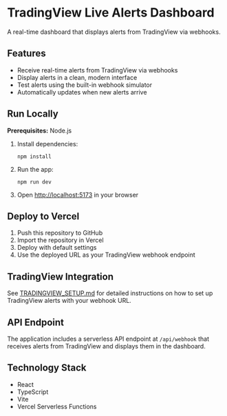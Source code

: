 # TradingView Live Alerts Dashboard

A real-time dashboard that displays alerts from TradingView via webhooks.

## Features

- Receive real-time alerts from TradingView via webhooks
- Display alerts in a clean, modern interface
- Test alerts using the built-in webhook simulator
- Automatically updates when new alerts arrive

## Run Locally

**Prerequisites:** Node.js

1. Install dependencies:
   ```
   npm install
   ```

2. Run the app:
   ```
   npm run dev
   ```

3. Open [http://localhost:5173](http://localhost:5173) in your browser

## Deploy to Vercel

1. Push this repository to GitHub
2. Import the repository in Vercel
3. Deploy with default settings
4. Use the deployed URL as your TradingView webhook endpoint

## TradingView Integration

See [TRADINGVIEW_SETUP.md](TRADINGVIEW_SETUP.md) for detailed instructions on how to set up TradingView alerts with your webhook URL.

## API Endpoint

The application includes a serverless API endpoint at `/api/webhook` that receives alerts from TradingView and displays them in the dashboard.

## Technology Stack

- React
- TypeScript
- Vite
- Vercel Serverless Functions
